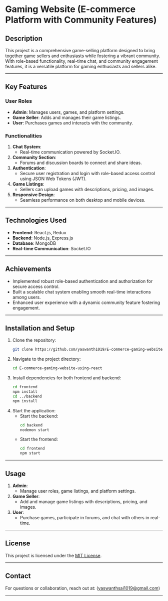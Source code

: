 # Gaming Website (E-commerce Platform with Community Features)

## Description
This project is a comprehensive game-selling platform designed to bring together game sellers and enthusiasts while fostering a vibrant community. With role-based functionality, real-time chat, and community engagement features, it is a versatile platform for gaming enthusiasts and sellers alike.

---

## Key Features

### User Roles
- **Admin**: Manages users, games, and platform settings.
- **Game Seller**: Adds and manages their game listings.
- **User**: Purchases games and interacts with the community.

### Functionalities
1. **Chat System**:
   - Real-time communication powered by Socket.IO.
2. **Community Section**:
   - Forums and discussion boards to connect and share ideas.
3. **Authentication**:
   - Secure user registration and login with role-based access control using JSON Web Tokens (JWT).
4. **Game Listings**:
   - Sellers can upload games with descriptions, pricing, and images.
5. **Responsive Design**:
   - Seamless performance on both desktop and mobile devices.

---

## Technologies Used
- **Frontend**: React.js, Redux
- **Backend**: Node.js, Express.js
- **Database**: MongoDB
- **Real-time Communication**: Socket.IO

---

## Achievements
- Implemented robust role-based authentication and authorization for secure access control.
- Built a scalable chat system enabling smooth real-time interactions among users.
- Enhanced user experience with a dynamic community feature fostering engagement.

---

## Installation and Setup
1. Clone the repository:
   ```bash
   git clone https://github.com/yaswanth1019/E-commerce-gaming-website-using-react.git
   ```
2. Navigate to the project directory:
   ```bash
   cd E-commerce-gaming-website-using-react
   ```
3. Install dependencies for both frontend and backend:
   ```bash
   cd frontend
   npm install
   cd ../backend
   npm install
   ```
4. Start the application:
   - Start the backend:
     ```bash
     cd backend
     nodemon start
     ```
   - Start the frontend:
     ```bash
     cd frontend
     npm start
     ```

---

## Usage
1. **Admin**:
   - Manage user roles, game listings, and platform settings.
2. **Game Seller**:
   - Add and manage game listings with descriptions, pricing, and images.
3. **User**:
   - Purchase games, participate in forums, and chat with others in real-time.

---


## License
This project is licensed under the [MIT License](LICENSE).

---

## Contact
For questions or collaboration, reach out at: (yaswanthsai1019@gmail.com)

---


